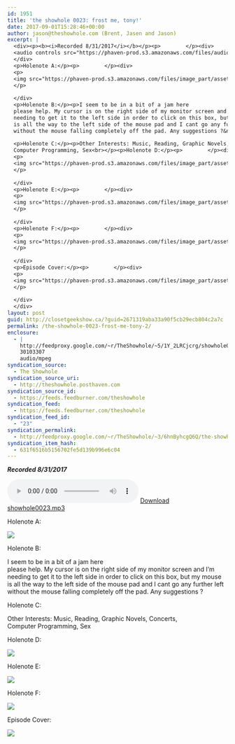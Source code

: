 ```yaml
---
id: 1951
title: 'the showhole 0023: frost me, tony!'
date: 2017-09-01T15:28:46+00:00
author: jason@theshowhole.com (Brent, Jasen and Jason)
excerpt: |
  <div><p><b><i>Recorded 8/31/2017</i></b></p><p>        </p><div>
  <audio controls src="https://phaven-prod.s3.amazonaws.com/files/audio_part/asset/1930449/GJTXmomQ34iPmgZbK1-Hz6De1-k/showhole0023.mp3"></audio> <a href="https://phaven-prod.s3.amazonaws.com/files/audio_part/asset/1930449/GJTXmomQ34iPmgZbK1-Hz6De1-k/showhole0023.mp3">Download showhole0023.mp3</a>
  </div>
  <p>Holenote A:</p><p>        </p><div>
  <p>
  <img src="https://phaven-prod.s3.amazonaws.com/files/image_part/asset/1930444/49WA7sOlFqS6XEbnHWM6kSP2BZQ/medium_poem.jpg">
  </p>
  
  </div>
  <p>Holenote B:</p><p>I seem to be in a bit of a jam here
  please help. My cursor is on the right side of my monitor screen and I'm
  needing to get it to the left side in order to click on this box, but my mouse
  is all the way to the left side of the mouse pad and I cant go any further left
  without the mouse falling completely off the pad. Any suggestions ?&nbsp;</p>
  
  <p>Holenote C:</p><p>Other Interests: Music, Reading, Graphic Novels, Concerts,
  Computer Programming, Sex<br></p><p>Holenote D:</p><p>        </p><div>
  <p>
  <img src="https://phaven-prod.s3.amazonaws.com/files/image_part/asset/1930445/horbw39odK1x3XLP7QZZbx19KSo/medium_hungry_duck.jpg">
  </p>
  
  </div>
  <p>Holenote E:</p><p>        </p><div>
  <p>
  <img src="https://phaven-prod.s3.amazonaws.com/files/image_part/asset/1930446/gMlnVipcKK0F3Oyq97zEOBS_IaI/medium_moose_attack.jpg">
  </p>
  
  </div>
  <p>Holenote F:</p><p>        </p><div>
  <p>
  <img src="https://phaven-prod.s3.amazonaws.com/files/image_part/asset/1930447/sI_FkMB_l888Xx6qVgIgfxSOoko/medium_pure_excess.jpg">
  </p>
  
  </div>
  <p>Episode Cover:</p><p>        </p><div>
  <p>
  <img src="https://phaven-prod.s3.amazonaws.com/files/image_part/asset/1930448/0-IFkSYV_7yFMFvD75UPShngWDY/medium_goddamn_exams.jpg">
  </p>
  
  </div>
  </div>
layout: post
guid: http://closetgeekshow.ca/?guid=2671319aba33a90f5cb29ecb804c2a7c
permalink: /the-showhole-0023-frost-me-tony-2/
enclosure:
  - |
    http://feedproxy.google.com/~r/TheShowhole/~5/1Y_2LRCjcrg/showhole0023.mp3
    30103307
    audio/mpeg
syndication_source:
  - The Showhole
syndication_source_uri:
  - http://theshowhole.posthaven.com
syndication_source_id:
  - https://feeds.feedburner.com/theshowhole
syndication_feed:
  - https://feeds.feedburner.com/theshowhole
syndication_feed_id:
  - "23"
syndication_permalink:
  - http://feedproxy.google.com/~r/TheShowhole/~3/6hnByhcgQ6Q/the-showhole-0023-frost-me-tony
syndication_item_hash:
  - 631f6516b5156702fe5d139b996e6c04
---
```

<div class="posthaven-post-body">
  <p>
    <b><i>Recorded 8/31/2017</i></b>
  </p>
  
  <p>
    <div class="posthaven-file posthaven-file-audio posthaven-file-state-processed" id="posthaven_audio_1930449" >
      <audio controls src="https://phaven-prod.s3.amazonaws.com/files/audio_part/asset/1930449/GJTXmomQ34iPmgZbK1-Hz6De1-k/showhole0023.mp3" type="audio/mpeg"></audio> <a class="posthaven-file-download" download href="https://phaven-prod.s3.amazonaws.com/files/audio_part/asset/1930449/GJTXmomQ34iPmgZbK1-Hz6De1-k/showhole0023.mp3">Download showhole0023.mp3</a>
    </div>
  </p>
  
  <p>
    Holenote A:
  </p>
  
  <div class="posthaven-gallery" id="posthaven_gallery[1196773]">
    <p class="posthaven-file posthaven-file-image posthaven-file-state-processed">
      <img class="posthaven-gallery-image" src="https://phaven-prod.s3.amazonaws.com/files/image_part/asset/1930444/49WA7sOlFqS6XEbnHWM6kSP2BZQ/medium_poem.jpg" data-posthaven-state='processed'
data-medium-src='https://phaven-prod.s3.amazonaws.com/files/image_part/asset/1930444/49WA7sOlFqS6XEbnHWM6kSP2BZQ/medium_poem.jpg'
data-medium-width='800'
data-medium-height='1067'
data-large-src='https://phaven-prod.s3.amazonaws.com/files/image_part/asset/1930444/49WA7sOlFqS6XEbnHWM6kSP2BZQ/large_poem.jpg'
data-large-width='1200'
data-large-height='1600'
data-thumb-src='https://phaven-prod.s3.amazonaws.com/files/image_part/asset/1930444/49WA7sOlFqS6XEbnHWM6kSP2BZQ/thumb_poem.jpg'
data-thumb-width='200'
data-thumb-height='200'
data-xlarge-src='https://phaven-prod.s3.amazonaws.com/files/image_part/asset/1930444/49WA7sOlFqS6XEbnHWM6kSP2BZQ/xlarge_poem.jpg'
data-xlarge-width='1512'
data-xlarge-height='2016'
data-orig-src='https://phaven-prod.s3.amazonaws.com/files/image_part/asset/1930444/49WA7sOlFqS6XEbnHWM6kSP2BZQ/poem.jpg'
data-orig-width='1512'
data-orig-height='2016'
data-posthaven-id='1930444' />
    </p></p>
  </div></p> 
  
  <p>
    Holenote B:
  </p>
  
  <p>
    I seem to be in a bit of a jam here<br /> please help. My cursor is on the right side of my monitor screen and I&#8217;m<br /> needing to get it to the left side in order to click on this box, but my mouse<br /> is all the way to the left side of the mouse pad and I cant go any further left<br /> without the mouse falling completely off the pad. Any suggestions ? 
  </p>
  
  <p>
    Holenote C:
  </p>
  
  <p>
    Other Interests: Music, Reading, Graphic Novels, Concerts,<br /> Computer Programming, Sex
  </p>
  
  <p>
    Holenote D:
  </p>
  
  <div class="posthaven-gallery" id="posthaven_gallery[1196774]">
    <p class="posthaven-file posthaven-file-image posthaven-file-state-processed">
      <img class="posthaven-gallery-image" src="https://phaven-prod.s3.amazonaws.com/files/image_part/asset/1930445/horbw39odK1x3XLP7QZZbx19KSo/medium_hungry_duck.jpg" data-posthaven-state='processed'
data-medium-src='https://phaven-prod.s3.amazonaws.com/files/image_part/asset/1930445/horbw39odK1x3XLP7QZZbx19KSo/medium_hungry_duck.jpg'
data-medium-width='597'
data-medium-height='599'
data-large-src='https://phaven-prod.s3.amazonaws.com/files/image_part/asset/1930445/horbw39odK1x3XLP7QZZbx19KSo/large_hungry_duck.jpg'
data-large-width='597'
data-large-height='599'
data-thumb-src='https://phaven-prod.s3.amazonaws.com/files/image_part/asset/1930445/horbw39odK1x3XLP7QZZbx19KSo/thumb_hungry_duck.jpg'
data-thumb-width='200'
data-thumb-height='200'
data-xlarge-src='https://phaven-prod.s3.amazonaws.com/files/image_part/asset/1930445/horbw39odK1x3XLP7QZZbx19KSo/xlarge_hungry_duck.jpg'
data-xlarge-width='597'
data-xlarge-height='599'
data-orig-src='https://phaven-prod.s3.amazonaws.com/files/image_part/asset/1930445/horbw39odK1x3XLP7QZZbx19KSo/hungry_duck.jpg'
data-orig-width='597'
data-orig-height='599'
data-posthaven-id='1930445' />
    </p></p>
  </div></p> 
  
  <p>
    Holenote E:
  </p>
  
  <div class="posthaven-gallery" id="posthaven_gallery[1196775]">
    <p class="posthaven-file posthaven-file-image posthaven-file-state-processed">
      <img class="posthaven-gallery-image" src="https://phaven-prod.s3.amazonaws.com/files/image_part/asset/1930446/gMlnVipcKK0F3Oyq97zEOBS_IaI/medium_moose_attack.jpg" data-posthaven-state='processed'
data-medium-src='https://phaven-prod.s3.amazonaws.com/files/image_part/asset/1930446/gMlnVipcKK0F3Oyq97zEOBS_IaI/medium_moose_attack.jpg'
data-medium-width='518'
data-medium-height='1149'
data-large-src='https://phaven-prod.s3.amazonaws.com/files/image_part/asset/1930446/gMlnVipcKK0F3Oyq97zEOBS_IaI/large_moose_attack.jpg'
data-large-width='518'
data-large-height='1149'
data-thumb-src='https://phaven-prod.s3.amazonaws.com/files/image_part/asset/1930446/gMlnVipcKK0F3Oyq97zEOBS_IaI/thumb_moose_attack.jpg'
data-thumb-width='200'
data-thumb-height='200'
data-xlarge-src='https://phaven-prod.s3.amazonaws.com/files/image_part/asset/1930446/gMlnVipcKK0F3Oyq97zEOBS_IaI/xlarge_moose_attack.jpg'
data-xlarge-width='518'
data-xlarge-height='1149'
data-orig-src='https://phaven-prod.s3.amazonaws.com/files/image_part/asset/1930446/gMlnVipcKK0F3Oyq97zEOBS_IaI/moose_attack.jpg'
data-orig-width='518'
data-orig-height='1149'
data-posthaven-id='1930446' />
    </p></p>
  </div></p> 
  
  <p>
    Holenote F:
  </p>
  
  <div class="posthaven-gallery" id="posthaven_gallery[1196776]">
    <p class="posthaven-file posthaven-file-image posthaven-file-state-processed">
      <img class="posthaven-gallery-image" src="https://phaven-prod.s3.amazonaws.com/files/image_part/asset/1930447/sI_FkMB_l888Xx6qVgIgfxSOoko/medium_pure_excess.jpg" data-posthaven-state='processed'
data-medium-src='https://phaven-prod.s3.amazonaws.com/files/image_part/asset/1930447/sI_FkMB_l888Xx6qVgIgfxSOoko/medium_pure_excess.jpg'
data-medium-width='800'
data-medium-height='600'
data-large-src='https://phaven-prod.s3.amazonaws.com/files/image_part/asset/1930447/sI_FkMB_l888Xx6qVgIgfxSOoko/large_pure_excess.jpg'
data-large-width='800'
data-large-height='600'
data-thumb-src='https://phaven-prod.s3.amazonaws.com/files/image_part/asset/1930447/sI_FkMB_l888Xx6qVgIgfxSOoko/thumb_pure_excess.jpg'
data-thumb-width='200'
data-thumb-height='200'
data-xlarge-src='https://phaven-prod.s3.amazonaws.com/files/image_part/asset/1930447/sI_FkMB_l888Xx6qVgIgfxSOoko/xlarge_pure_excess.jpg'
data-xlarge-width='800'
data-xlarge-height='600'
data-orig-src='https://phaven-prod.s3.amazonaws.com/files/image_part/asset/1930447/sI_FkMB_l888Xx6qVgIgfxSOoko/pure_excess.jpg'
data-orig-width='800'
data-orig-height='600'
data-posthaven-id='1930447' />
    </p></p>
  </div></p> 
  
  <p>
    Episode Cover:
  </p>
  
  <div class="posthaven-gallery" id="posthaven_gallery[1196777]">
    <p class="posthaven-file posthaven-file-image posthaven-file-state-processed">
      <img class="posthaven-gallery-image" src="https://phaven-prod.s3.amazonaws.com/files/image_part/asset/1930448/0-IFkSYV_7yFMFvD75UPShngWDY/medium_goddamn_exams.jpg" data-posthaven-state='processed'
data-medium-src='https://phaven-prod.s3.amazonaws.com/files/image_part/asset/1930448/0-IFkSYV_7yFMFvD75UPShngWDY/medium_goddamn_exams.jpg'
data-medium-width='640'
data-medium-height='480'
data-large-src='https://phaven-prod.s3.amazonaws.com/files/image_part/asset/1930448/0-IFkSYV_7yFMFvD75UPShngWDY/large_goddamn_exams.jpg'
data-large-width='640'
data-large-height='480'
data-thumb-src='https://phaven-prod.s3.amazonaws.com/files/image_part/asset/1930448/0-IFkSYV_7yFMFvD75UPShngWDY/thumb_goddamn_exams.jpg'
data-thumb-width='200'
data-thumb-height='200'
data-xlarge-src='https://phaven-prod.s3.amazonaws.com/files/image_part/asset/1930448/0-IFkSYV_7yFMFvD75UPShngWDY/xlarge_goddamn_exams.jpg'
data-xlarge-width='640'
data-xlarge-height='480'
data-orig-src='https://phaven-prod.s3.amazonaws.com/files/image_part/asset/1930448/0-IFkSYV_7yFMFvD75UPShngWDY/goddamn_exams.jpg'
data-orig-width='640'
data-orig-height='480'
data-posthaven-id='1930448' />
    </p></p>
  </div></p>
</div>